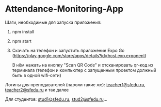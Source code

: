 # Attendance-Monitoring-App

Шаги, необходимые для запуска приложения:

1. npm install
2. npm start
3. Скачать на телефон и запустить приложение Expo Go (https://play.google.com/store/apps/details?id=host.exp.exponent)

    В нём нажать на кнопку "Scan QR Code" и отсканировать qr-код из терминала
    (телефон и компьютер с запущенным проектом должный быть в одной wifi-сети)

Логины для преподавателей (пароли такие же):
teacher1@sfedu.ru, teacher2@sfedu.ru и так далее

Для студентов:
stud1@sfedu.ru, stud2@sfedu.ru...
